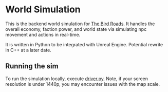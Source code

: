 # World Simulation
This is the backend world simulation for [The Bird Roads](https://github.com/i-be-keggles/the-bird-roads). It handles the overall economy, faction power, and world state via simulating npc movement and actions in real-time.

It is written in Python to be integrated with Unreal Engine. Potential rewrite in C++ at a later date.


## Running the sim
To run the simulation locally, execute [driver.py](driver.py).
Note, if your screen resolution is under 1440p, you may encounter issues with the map scale.

